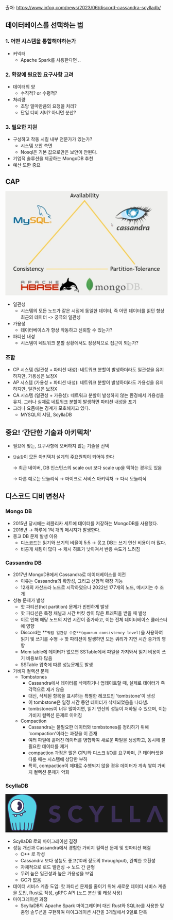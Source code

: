 출처: https://www.infoq.com/news/2023/06/discord-cassandra-scylladb/

## 데이터베이스를 선택하는 법

### 1. 어떤 시스템을 통합해야하는가

- 커넥터
    - Apache Spark를 사용한다면 ..

### 2. 확장에 필요한 요구사항 고려

- 데이터의 양
    - 수직적? or 수평적?
- 처리량
    - 초당 얼마만큼의 요청을 처리?
    - 단일 디비 서버? 아니면 분산?

### 3. 필요한 지원

- 구성하고 작동 시킬 내부 전문가가 있는가?
    - 시스템 보안 측면
    - Nosql은 기본 값으로만은 보안이 안된다.
- 기업적 솔루션을 제공하는 MongoDB 추천
- 예산 또한 중요

## CAP
![alt text](image/3/image-5.png)

- 일관성
    - 시스템의 모든 노드가 같은 시점에 동일한 데이터, 즉 어떤 데이터를 읽던 항상 최근의 데이터 -> 궁극의 일관성
- 가용성
    - 데이터베이스가 항상 작동하고 신뢰할 수 있는가?
- 파티션 내성
    - 시스템이 네트워크 분할 상황에서도 정상적으로 접근이 되는가?

### 조합

- CP 시스템 (일관성 + 파티션 내성): 네트워크 분할이 발생하더라도 일관성을 유지하지만, 가용성은 보장X
- AP 시스템 (가용성 + 파티션 내성): 네트워크 분할이 발생하더라도 가용성을 유지하지만, 일관성은 보장X
- CA 시스템 (일관성 + 가용성): 네트워크 분할이 발생하지 않는 환경에서 가용성을 유지. 그러나 실제로 네트워크 분할이 발생하면 파티션 내성을 포기
- 그러나 요즘에는 경계가 모호해지고 있다.
    - MYSQL의 샤딩, ScyllaDB

## 중요! ‘간단한 기술과 아키텍처’

- 필요에 맞는, 요구사항에 오버하지 않는 기술을 선택
- `단순함`이 모든 아키텍처 설계의 주요원칙이 되어야 한다
    
    → 최근 네이버, DB 인스턴스의 scale out 보다 scale up을 택하는 경우도 있음
    
    → 다른 예로는 모놀리식 → 마이크로 서비스 아키텍처 → 다시 모놀리식
    

## 디스코드 디비 변천사

### Mongo DB

- 2015년 당시에는 레플리카 세트에 데이터를 저장하는 MongoDB를 사용했다.
- 2016년 → 하루에 1억 개의 메시지가 발생한다.
- 몽고 DB 문제 발생 이유
    - 디스코드는 읽기와 쓰기의 비율이 5:5 → 몽고 DB는 쓰기 연산 비용이 더 많다.
    - 비공개 채팅이 많다 → 캐시 히트가 낮아져서 반응 속도가 느려짐

### Cassandra DB

- 2017년 MongoDB에서 Cassandra로 데이터베이스를 이전
    - 이유는 Cassandra의 확장성, 그리고 선형적 확장 기능
    - 12개의 카산드라 노드로 시작하였으나 2022년 177개의 노드,  메시지는 수 조개
- 성능 문제가 발생
    - 핫 파티션(hot partition) 문제가 빈번하게 발생
    - 핫 파티션은 특정 채널과 시간 버킷 쌍이 많은 트래픽을 받을 때 발생
    - 이로 인해 해당 노드의 지연 시간이 증가하고, 이는 전체 데이터베이스 클러스터에 영향
    - Discord는 **`쿼럼 일관성 수준**(quorum consistency level)`을 사용하여 읽기 및 쓰기를 수행 → 핫 파티션이 발생하면 모든 쿼리가 지연 시간 증가의 영향
    - Mem table에 데이터가 없으면 SSTable에서 파일을 가져와서 읽기 비용이 쓰기 비용보다 많음
    - SSTable 압축에 따른 성능문제도 발생
- 가비지 컬렉션 문제
    - Tombstones
        - Cassandra에서 데이터를 삭제하거나 업데이트할 때, 실제로 데이터가 즉각적으로 제거 않음
        - 대신, 삭제된 항목을 표시하는 특별한 레코드인 'tombstone'이 생성
        - 이 tombstone은 일정 시간 동안 데이터가 삭제되었음을 나타냄.
        - tombstones이 너무 많아지면, 읽기 연산의 성능이 저하될 수 있으며, 이는 가비지 컬렉션 문제로 이어짐
    - Compaction
        - Cassandra는 불필요한 데이터와 tombstones를 정리하기 위해 'compaction'이라는 과정을 이 존재
        - 여러 파일에 흩어진 데이터를 병합하여 새로운 파일을 생성하고, 동시에 불필요한 데이터를 제거
        - compaction 과정은 많은 CPU와 디스크 I/O를 요구하며, 큰 데이터셋을 다룰 때는 시스템에 상당한 부하
        - 특히, compaction이 제대로 수행되지 않을 경우 데이터가 계속 쌓여 가비지 컬렉션 문제가 악화

### ScyllaDB

![alt text](image/3/image-6.png)

- ScyllaDB 로의 마이그레이션 결정
- 성능 개선과 Cassandra에서 경험한 가비지 컬렉션 문제 및 핫파티션 해결
    - C++ 로 작성
    - Cassandra 보다 성능도 좋고(10배 정도의 throughput), 완벽한 호환성
    - 자체적으로 로드 밸런싱 → 노드 간 균형
    - 무려 높은 일관성과 높은 가용성을 보임
    - GC가 없음
- 데이터 서비스 계층 도입: 핫 파티션 문제를 줄이기 위해 새로운 데이터 서비스 계층을 도입, Rust로 작성, gRPC API (노드 분산 및 캐싱 사용)
- 마이그레이션 과정
    - ScyllaDB의 Apache Spark 마이그레이터 대신 Rust와 SQLite를 사용한 맞춤형 솔루션을 구현하여 마이그레이션 시간을 3개월에서 9일로 단축